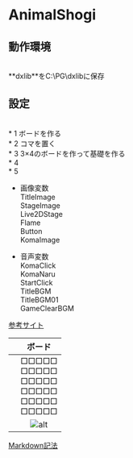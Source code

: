 # AnimalShogi

## 動作環境
<br>
**dxlib**をC:\PG\dxlibに保存

## 設定
<br>
* 1 ボードを作る<br>
* 2 コマを置く  <br>
* 3 3×4のボードを作って基礎を作る<br>
* 4<br>
* 5<br>


* 画像変数  
  TitleImage  
  StageImage  
  Live2DStage  
  Flame  
  Button  
  KomaImage    
  
* 音声変数  
  KomaClick  
  KomaNaru  
  StartClick  
  TitleBGM  
  TitleBGM01  
  GameClearBGM  

[参考サイト](https://www.shogi.or.jp/column/2016/11/post_43.html)

|	|ボード|
|---|:---:|
|	|□□□□□<br>□□□□□<br>□□□□□<br>□□□□□<br>□□□□□<br>□□□□□
|	|![alt](https://qph.fs.quoracdn.net/main-qimg-3facd2ff72539f4687eb3eb36ced11a0)

[Markdown記法](https://gist.github.com/mignonstyle/083c9e1651d7734f84c99b8cf49d57fa)
